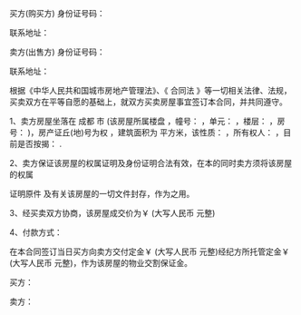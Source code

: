 
 


买方(购买方) 身份证号码：


联系地址：


卖方(出售方) 身份证号码：


联系地址：


根据《中华人民共和国城市房地产管理法》、《
合同法
》等一切相关法律、法规，买卖双方在平等自愿的基础上，就双方买卖房屋事宜签订本合同，并共同遵守。


1、卖方房屋坐落在
成都
市 (该房屋所属楼盘 ，幢号： ，单元： ，楼层： ，房号： )，房产证丘(地)号为权 ，建筑面积为 平方米，该性质： ，所有权人： ，目前是否按揭： .


2、卖方保证该房屋的权属证明及身份证明合法有效，在本的同时卖方须将该房屋的权属


证明原件 及有关该房屋的一切文件封存，作为之用。


3、经买卖双方协商，该房屋成交价为￥ (大写人民币 元整)


4、付款方式：


在本合同签订当日买方向卖方交付定金￥ (大写人民币 元整)经纪方所托管定金￥ (大写人民币 元整)，作为该房屋的物业交割保证金。


买方：


卖方：

 


 

 
 
 
 
 
  


  
 

  


  


  
 
 
 
 


